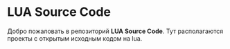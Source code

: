 # LUA Source Code
Добро пожаловать в репозиторий **LUA Source Code**. Тут располагаются проекты с открытым исходным кодом на lua.
